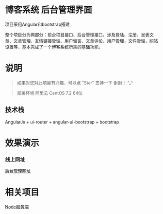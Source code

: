 # 
# 博客系统 后台管理界面

项目采用Angular和bootstrap搭建

整个项目分为两部分：前台项目接口、后台管理接口。涉及登陆、注册、发表文章、文章管理、友情链接管理、用户留言、文章评论、用户管理，文件管理，网站设置等，基本完成了一个博客系统所需的基础功能。


# 说明

>  如果对您对此项目有兴趣，可以点 "Star" 支持一下 谢谢！ ^_^

>  部署环境 阿里云 CentOS 7.2 64位 


## 技术栈

AngularJs + ui-router + angular-ui-bootstrap + bootstrap



# 效果演示

### 线上网址
[后台管理网址](http://blog.comehere.online/admin)


# 相关项目
[Node服务端](https://github.com/sixdre/blog-node)